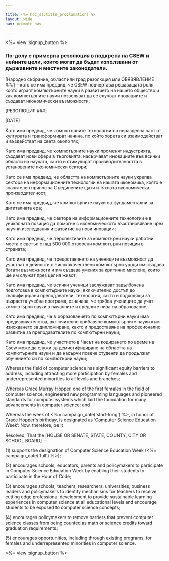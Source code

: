 ```yaml
---

title: <%= hoc_s(:title_proclamation) %>
layout: wide
nav: promote_nav

---
```


<%= view :signup_button %>

### По-долу е примерна резолюция в подкрепа на CSEW и нейните цели, които могат да бъдат използвани от държавните и местните законодатели.

  
[Народно събрание, област или град резолюция или ОБЯВЯВЛЕНИЕ ###] – като се има предвид, че CSEW подчертава решаващата роля, която играят компютърните науки в развитието на нашето общество и как компютърните науки позволяват да се случват иновациите и създават икономически възможности;

[РЕЗОЛЮЦИЯ ###]

[DATE]

Като има предвид, че компютърните технологии са неразделна част от културата и трансформират начина, по който хората си взаимодействат и въздействат на света около тях;

Като има предвид, че компютърните науки променят индустрията, създават нови сфери в търговията, насърчават иновациите във всички области на науката, както и стимулират производителността в установените икономически сектори;

Като се има предвид, че областта на компютърните науки укрепва сектора на информационните технологии на нашата икономика, която е значителен принос за Съединените щати и тяхната икономическа производителност;

Като се има предвид, че компютърните науки са фундаментални за дигиталната ера;

Като има предвид, че сектора на информационните технологии е в уникалната позиция да помогне с икономическото възстановяване чрез научни изследвания и развитие на нови иновации;

Като има предвид, че перспективите за компютърни науки работни места е светъл с над 500 000 отворени компютърни позиции в страната;

Като има предвид, че предоставянето на учениците възможност да участват в дейности с висококачествени компютърни уроци им създава богати възможности и им създава умения за критично мислене, които ще им служат през целия живот;

Като има предвид, че всички ученици заслужават задълбочена подготовка в компютърните науки, включително достъп до квалифицирани преподаватели, технология, както и подходящи за възрастта учебна програма, означава, че трябва учениците да учат компютърни науки в началните и средните нива на образование;

Като има предвид, че в образованието по компютърни науки има предизвикателства, включително прибавяне компютърните науки към изискването за дипломиране, както и предоставяне на професионално развитие за преподавателите по компютърни науки;

Като има предвид, че участието в Часът на кодирането по време на Csew може да служи за демистифициране на областта на компютърните науки и да насърчи повече студенти да продължат обучението си по компютърни науки;

Whereas the field of computer science has significant equity barriers to address, including attracting more participation by females and underrepresented minorities to all levels and branches;

Whereas Grace Murray Hopper, one of the first females in the field of computer science, engineered new programming languages and pioneered standards for computer systems which laid the foundation for many advancements in computer science; and

Whereas the week of <%= campaign_date('start-long') %>, in honor of Grace Hopper's birthday, is designated as ‘Computer Science Education Week’: Now, therefore, be it

Resolved, That the [HOUSE OR SENATE, STATE, COUNTY, CITY OR SCHOOL BOARD] --

(1) supports the designation of Computer Science Education Week (<%= campaign_date('full') %>);

(2) encourages schools, educators, parents and policymakers to participate in Computer Science Education Week by enabling their students to participate in the Hour of Code;

(3) encourages schools, teachers, researchers, universities, business leaders and policymakers to identify mechanisms for teachers to receive cutting edge professional development to provide sustainable learning experiences in computer science at all educational levels and encourage students to be exposed to computer science concepts;

(4) encourages policymakers to remove barriers that prevent computer science classes from being counted as math or science credits toward graduation requirements;

(5) encourages opportunities, including through existing programs, for females and underrepresented minorities in computer science.

<%= view :signup_button %>
